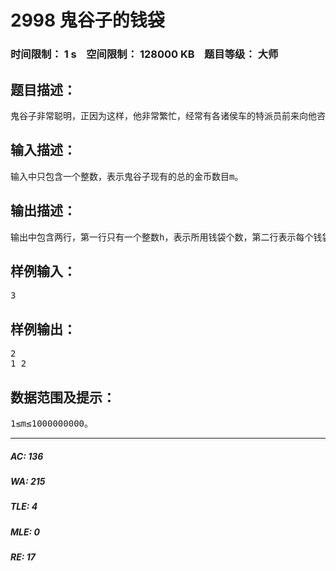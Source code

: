 # 2998 鬼谷子的钱袋   
### 时间限制： 1 s&nbsp;&nbsp;&nbsp;&nbsp;空间限制： 128000 KB&nbsp;&nbsp;&nbsp;&nbsp;题目等级： 大师  
## 题目描述：  

<pre>
鬼谷子非常聪明，正因为这样，他非常繁忙，经常有各诸侯车的特派员前来向他咨询时政。有一天，他在咸阳游历的时候，朋友告诉他在咸阳最大的拍卖行（聚宝商行）将要举行一场拍卖会，其中有一件宝物引起了他极大的兴趣，那就是无字天书。但是，他的行程安排得很满，他他已经买好了去邯郸的长途马车标，不巧的是出发时间是在拍卖会快要结束的时候。于是，他决定事先做好准备，将自己的金币数好并用一个个的小钱袋装好，以便在他现有金币的支付能力下，任何数目的金币他都能用这些封闭好的小钱的组合来付账。鬼谷子也是一个非常节俭的人，他想方设法使自己在满足上述要求的前提下，所用的钱袋数最少，并且不有两个钱袋装有相同的大于1的金币数。假设他有m个金币，你能猜到他会用多少个钱袋，并且每个钱袋装多少个金币吗？
</pre>
  
  
## 输入描述：  

<pre>
输入中只包含一个整数，表示鬼谷子现有的总的金币数目m。
</pre>
  
  
## 输出描述：  

<pre>
输出中包含两行，第一行只有一个整数h，表示所用钱袋个数，第二行表示每个钱袋所装的金币数目，且按从小到大的顺序排列，中间用空格隔开。
</pre>
  
  
## 样例输入：  

<pre>
3
</pre>
  
  
## 样例输出：  

<pre>
2
1 2
</pre>
  
  
## 数据范围及提示：  

<pre>
1≤m≤1000000000。
</pre>
  
  
***  

##### AC: 136  
##### WA: 215  
##### TLE: 4  
##### MLE: 0  
##### RE: 17  
